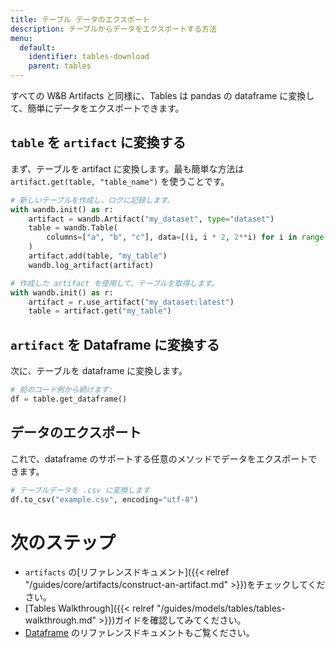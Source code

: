 ```yaml
---
title: テーブル データのエクスポート
description: テーブルからデータをエクスポートする方法
menu:
  default:
    identifier: tables-download
    parent: tables
---
```


すべての W&B Artifacts と同様に、Tables は pandas の dataframe に変換して、簡単にデータをエクスポートできます。

## `table` を `artifact` に変換する
まず、テーブルを artifact に変換します。最も簡単な方法は `artifact.get(table, "table_name")` を使うことです。

```python
# 新しいテーブルを作成し、ログに記録します。
with wandb.init() as r:
    artifact = wandb.Artifact("my_dataset", type="dataset")
    table = wandb.Table(
        columns=["a", "b", "c"], data=[(i, i * 2, 2**i) for i in range(10)]
    )
    artifact.add(table, "my_table")
    wandb.log_artifact(artifact)

# 作成した artifact を使用して、テーブルを取得します。
with wandb.init() as r:
    artifact = r.use_artifact("my_dataset:latest")
    table = artifact.get("my_table")
```

## `artifact` を Dataframe に変換する
次に、テーブルを dataframe に変換します。

```python
# 前のコード例から続けます:
df = table.get_dataframe()
```

## データのエクスポート
これで、dataframe のサポートする任意のメソッドでデータをエクスポートできます。

```python
# テーブルデータを .csv に変換します
df.to_csv("example.csv", encoding="utf-8")
```

# 次のステップ
- `artifacts` の[リファレンスドキュメント]({{< relref "/guides/core/artifacts/construct-an-artifact.md" >}})をチェックしてください。
- [Tables Walkthrough]({{< relref "/guides/models/tables/tables-walkthrough.md" >}})ガイドを確認してみてください。
- [Dataframe](https://pandas.pydata.org/docs/reference/api/pandas.DataFrame.html) のリファレンスドキュメントもご覧ください。